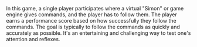 In this game, a single player participates where a virtual "Simon" or game engine gives commands, and the player has to follow them.
The player earns a performance score based on how successfully they follow the commands.
The goal is typically to follow the commands as quickly and accurately as possible.
It's an entertaining and challenging way to test one's attention and reflexes.


